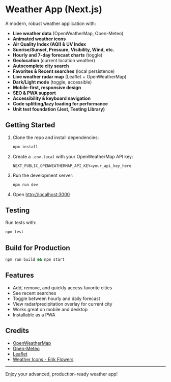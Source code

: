 # Weather App (Next.js)

A modern, robust weather application with:
- **Live weather data** (OpenWeatherMap, Open-Meteo)
- **Animated weather icons**
- **Air Quality Index (AQI) & UV Index**
- **Sunrise/Sunset, Pressure, Visibility, Wind, etc.**
- **Hourly and 7-day forecast charts** (toggle)
- **Geolocation** (current location weather)
- **Autocomplete city search**
- **Favorites & Recent searches** (local persistence)
- **Live weather radar map** (Leaflet + OpenWeatherMap)
- **Dark/Light mode** (toggle, accessible)
- **Mobile-first, responsive design**
- **SEO & PWA support**
- **Accessibility & keyboard navigation**
- **Code splitting/lazy loading for performance**
- **Unit test foundation (Jest, Testing Library)**

## Getting Started

1. Clone the repo and install dependencies:
   ```bash
   npm install
   ```
2. Create a `.env.local` with your OpenWeatherMap API key:
   ```env
   NEXT_PUBLIC_OPENWEATHERMAP_API_KEY=your_api_key_here
   ```
3. Run the development server:
   ```bash
   npm run dev
   ```
4. Open [http://localhost:3000](http://localhost:3000)

## Testing
Run tests with:
```bash
npm test
```

## Build for Production
```bash
npm run build && npm start
```

## Features
- Add, remove, and quickly access favorite cities
- See recent searches
- Toggle between hourly and daily forecast
- View radar/precipitation overlay for current city
- Works great on mobile and desktop
- Installable as a PWA

## Credits
- [OpenWeatherMap](https://openweathermap.org/)
- [Open-Meteo](https://open-meteo.com/)
- [Leaflet](https://leafletjs.com/)
- [Weather Icons - Erik Flowers](https://erikflowers.github.io/weather-icons/)

---

Enjoy your advanced, production-ready weather app!
